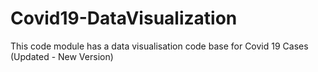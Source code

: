 # Covid19-DataVisualization
This code module has a data visualisation code base for Covid 19 Cases (Updated - New Version)
